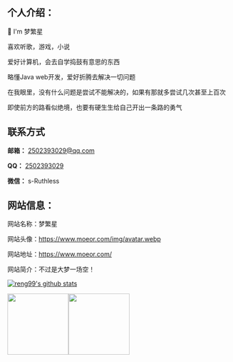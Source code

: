 ## 个人介绍：

💖 I'm 梦繁星

喜欢听歌，游戏，小说

爱好计算机，会去自学捣鼓有意思的东西

略懂Java web开发，爱好折腾去解决一切问题

在我眼里，没有什么问题是尝试不能解决的，如果有那就多尝试几次甚至上百次

即使前方的路看似绝境，也要有硬生生给自己开出一条路的勇气

## 联系方式

**邮箱：** 2502393029@qq.com

**QQ：** <a target="_blank" href="http://wpa.qq.com/msgrd?v=3&uin=2502393029&site=qq&menu=yes">2502393029<a>

**微信：** s-Ruthless

## 网站信息：

网站名称：梦繁星

网站头像：https://www.moeor.com/img/avatar.webp

网站地址：https://www.moeor.com/

网站简介：不过是大梦一场空！

[![reng99's github stats](https://github-readme-stats.vercel.app/api?username=s-Ruthless&show_icons=true&theme=dracula)](https://github.com/anuraghazra/github-readme-stats)

<img align="" height="137px" src="https://github-readme-stats.vercel.app/api?username=s-Ruthless&hide_title=true&hide_border=true&show_icons=true&include_all_commits=true&line_height=21&bg_color=0,EC6C6C,FFD479,FFFC79,73FA79&theme=graywhite&locale=cn" /><img align="" height="137px" src="https://github-readme-stats.vercel.app/api/top-langs/?username=s-Ruthless&hide_title=true&hide_border=true&layout=compact&bg_color=0,73FA79,73FDFF,D783FF&theme=graywhite&locale=cn" />
